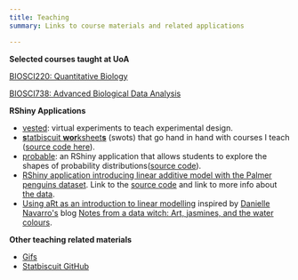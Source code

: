 ```yaml
---
title: Teaching
summary: Links to course materials and related applications

---
```


**Selected courses taught at UoA**

[BIOSCI220: Quantitative Biology](https://stats-uoa.github.io/BIOSCI220/)

[BIOSCI738: Advanced Biological Data Analysis](https://stats-uoa.github.io/BIOSCI738/)

**RShiny Applications**
 
 - [vested](https://statbiscuit.shinyapps.io/vested/): virtual experiments to teach experimental design.
 - [**s**tatbiscuit **wor**ksheet**s**](https://statbiscuit.github.io/swots/) (swots) that go hand in hand with courses I teach ([source code here](https://github.com/statbiscuit/statbiscuits/tree/master/swots)).
 - [probable](https://cmjt.shinyapps.io/probable): an RShiny application that allows students to explore the shapes of probability distributions([source code](https://github.com/cmjt/statbiscuits/tree/master/probable)).
 - [RShiny application introducing linear additive model with the Palmer penguins dataset]( https://cmjt.shinyapps.io/penguin/). Link to the [source code](https://github.com/statbiscuit/statbiscuits/tree/master/dashboards/penguin) and link to more info about [the data](https://github.com/allisonhorst/palmerpenguins).
 - [Using aRt as an introduction to linear modelling](https://cmjt.shinyapps.io/genart/) inspired by [Danielle Navarro's](https://djnavarro.net/) blog [Notes from a data witch: Art, jasmines, and the water colours](https://blog.djnavarro.net/water-colours).
 
**Other teaching related materials**

 - [Gifs](https://github.com/statbiscuit/swots/blob/master/README.md)
 - [Statbiscuit GitHub](https://github.com/statbiscuit)